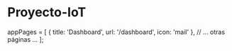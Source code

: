 # Proyecto-IoT

  appPages = [
    { title: 'Dashboard', url: '/dashboard', icon: 'mail' },
    // ... otras páginas ...
  ];